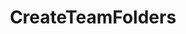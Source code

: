 ---
optionsClassName: 
optionsClassFullName: 
configurationSamples: []
description: Creates folders in Sared Queries for each Team
className: CreateTeamFolders
typeName: Processors
architecture: v1
options: []
status: alpha
processingTarget: Shared Queries
classFile: /src/VstsSyncMigrator.Core/Execution/ProcessingContext/CreateTeamFolders.cs
optionsClassFile: 

redirectFrom:
- /Reference/v1/Processors//
layout: reference
toc: true
permalink: /Reference/Processors/CreateTeamFolders/
title: CreateTeamFolders
categories:
- Processors
- v1
topics:
- topic: notes
  path: /Processors/CreateTeamFolders-notes.md
  exists: false
  markdown: ''
- topic: introduction
  path: /Processors/CreateTeamFolders-introduction.md
  exists: false
  markdown: ''

---